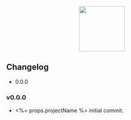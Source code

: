 <div align="center">
<a href="http://github.com/flyjs/fly">
  <img width=120px src="https://cloud.githubusercontent.com/assets/8317250/8733685/0be81080-2c40-11e5-98d2-c634f076ccd7.png">
</a>
</div>

## Changelog

 * 0.0.0

### v0.0.0
 * <%= props.projectName %> initial commit.
